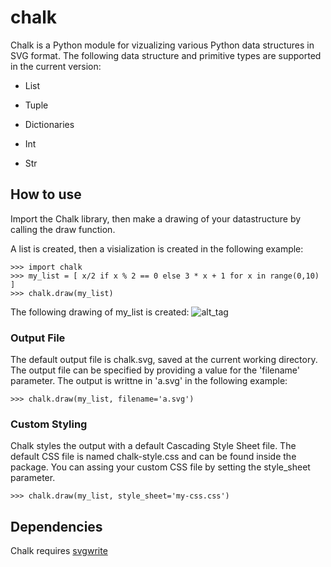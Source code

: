 chalk
=====
Chalk is a Python module for vizualizing various Python data structures in SVG format. The following data structure and primitive types are supported in the current version:

* List
* Tuple
* Dictionaries

* Int
* Str

How to use
----------
Import the Chalk library, then make a drawing of your datastructure by calling the draw function.

A list is created, then a visialization is created in the following example: 

	>>> import chalk
	>>> my_list = [ x/2 if x % 2 == 0 else 3 * x + 1 for x in range(0,10) ]
	>>> chalk.draw(my_list)

The following drawing of my_list is created:
![alt_tag](https://raw.github.com/raiyankamal/chalk/master/chalk.png)

### Output File ###

The default output file is chalk.svg, saved at the current working directory. The output file can be specified by providing a value for the 'filename' parameter. The output is writtne in 'a.svg' in the following example:

	>>> chalk.draw(my_list, filename='a.svg')

### Custom Styling ###

Chalk styles the output with a default Cascading Style Sheet file. The default CSS file is named chalk-style.css and can be found inside the package. You can assing your custom CSS file by setting the style_sheet parameter.

	>>> chalk.draw(my_list, style_sheet='my-css.css')

Dependencies
------------
Chalk requires [svgwrite](https://pypi.python.org/pypi/svgwrite/)